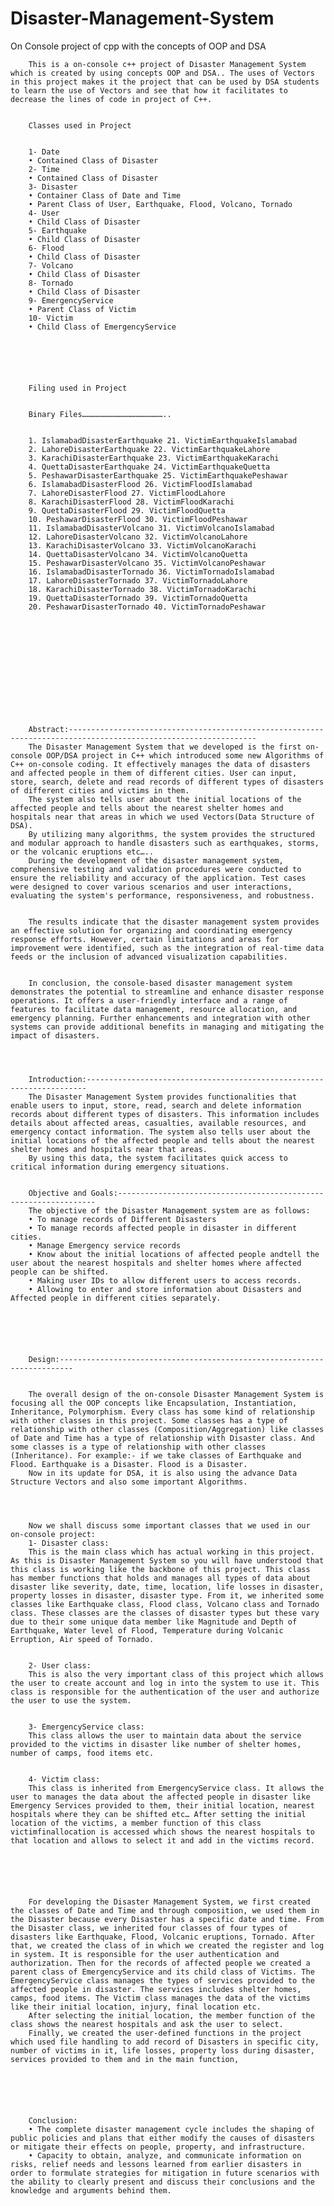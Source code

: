 # Disaster-Management-System
On Console project of cpp with the concepts of OOP and DSA


		This is a on-console c++ project of Disaster Management System which is created by using concepts OOP and DSA.. The uses of Vectors in this project makes it the project that can be used by DSA students to learn the use of Vectors and see that how it facilitates to decrease the lines of code in project of C++.
		

		Classes used in Project
		

		1- Date
		• Contained Class of Disaster
		2- Time
		• Contained Class of Disaster
		3- Disaster
		• Container Class of Date and Time
		• Parent Class of User, Earthquake, Flood, Volcano, Tornado
		4- User
		• Child Class of Disaster
		5- Earthquake
		• Child Class of Disaster
		6- Flood
		• Child Class of Disaster
		7- Volcano
		• Child Class of Disaster
		8- Tornado
		• Child Class of Disaster
		9- EmergencyService
		• Parent Class of Victim
		10- Victim
		• Child Class of EmergencyService
		

		

		

		Filing used in Project
		

		Binary Files………………………………………………..
		

		1. IslamabadDisasterEarthquake 21. VictimEarthquakeIslamabad 
		2. LahoreDisasterEarthquake 22. VictimEarthquakeLahore
		3. KarachiDisasterEarthquake 23. VictimEarthquakeKarachi
		4. QuettaDisasterEarthquake 24. VictimEarthquakeQuetta
		5. PeshawarDisasterEarthquake 25. VictimEarthquakePeshawar
		6. IslamabadDisasterFlood 26. VictimFloodIslamabad
		7. LahoreDisasterFlood 27. VictimFloodLahore
		8. KarachiDisasterFlood 28. VictimFloodKarachi
		9. QuettaDisasterFlood 29. VictimFloodQuetta
		10. PeshawarDisasterFlood 30. VictimFloodPeshawar
		11. IslamabadDisasterVolcano 31. VictimVolcanoIslamabad
		12. LahoreDisasterVolcano 32. VictimVolcanoLahore
		13. KarachiDisasterVolcano 33. VictimVolcanoKarachi
		14. QuettaDisasterVolcano 34. VictimVolcanoQuetta
		15. PeshawarDisasterVolcano 35. VictimVolcanoPeshawar
		16. IslamabadDisasterTornado 36. VictimTornadoIslamabad 
		17. LahoreDisasterTornado 37. VictimTornadoLahore
		18. KarachiDisasterTornado 38. VictimTornadoKarachi
		19. QuettaDisasterTornado 39. VictimTornadoQuetta
		20. PeshawarDisasterTornado 40. VictimTornadoPeshawar
		

		

		

		

		

		

		
		Abstract:----------------------------------------------------------------------------------------------------------------
		The Disaster Management System that we developed is the first on-console OOP/DSA project in C++ which introduced some new Algorithms of C++ on-console coding. It effectively manages the data of disasters and affected people in them of different cities. User can input, store, search, delete and read records of different types of disasters of different cities and victims in them. 
		The system also tells user about the initial locations of the affected people and tells about the nearest shelter homes and hospitals near that areas in which we used Vectors(Data Structure of DSA).
		By utilizing many algorithms, the system provides the structured and modular approach to handle disasters such as earthquakes, storms, or the volcanic eruptions etc….. 
		During the development of the disaster management system, comprehensive testing and validation procedures were conducted to ensure the reliability and accuracy of the application. Test cases were designed to cover various scenarios and user interactions, evaluating the system's performance, responsiveness, and robustness.
		

		The results indicate that the disaster management system provides an effective solution for organizing and coordinating emergency response efforts. However, certain limitations and areas for improvement were identified, such as the integration of real-time data feeds or the inclusion of advanced visualization capabilities.
		

		In conclusion, the console-based disaster management system demonstrates the potential to streamline and enhance disaster response operations. It offers a user-friendly interface and a range of features to facilitate data management, resource allocation, and emergency planning. Further enhancements and integration with other systems can provide additional benefits in managing and mitigating the impact of disasters.
		

		

		Introduction:----------------------------------------------------------------------
		The Disaster Management System provides functionalities that enable users to input, store, read, search and delete information records about different types of disasters. This information includes details about affected areas, casualties, available resources, and emergency contact information. The system also tells user about the initial locations of the affected people and tells about the nearest shelter homes and hospitals near that areas. 
		By using this data, the system facilitates quick access to critical information during emergency situations. 
		

		Objective and Goals:-----------------------------------------------------------------
		The objective of the Disaster Management system are as follows:
		• To manage records of Different Disasters 
		• To manage records affected people in disaster in different cities. 
		• Manage Emergency service records 
		• Know about the initial locations of affected people andtell the user about the nearest hospitals and shelter homes where affected people can be shifted. 
		• Making user IDs to allow different users to access records.
		• Allowing to enter and store information about Disasters and Affected people in different cities separately.
		

		

		

		Design:-------------------------------------------------------------------------
		

		The overall design of the on-console Disaster Management System is focusing all the OOP concepts like Encapsulation, Instantiation, Inheritance, Polymorphism. Every class has some kind of relationship with other classes in this project. Some classes has a type of relationship with other classes (Composition/Aggregation) like classes of Date and Time has a type of relationship with Disaster class. And some classes is a type of relationship with other classes (Inheritance). For example:- if we take classes of Earthquake and Flood. Earthquake is a Disaster. Flood is a Disaster.
		Now in its update for DSA, it is also using the advance Data Structure Vectors and also some important Algorithms.
		

		

		Now we shall discuss some important classes that we used in our on-console project:
		1- Disaster class:
		This is the main class which has actual working in this project. As this is Disaster Management System so you will have understood that this class is working like the backbone of this project. This class has member functions that holds and manages all types of data about disaster like severity, date, time, location, life losses in disaster, property losses in disaster, disaster type. From it, we inherited some classes like Earthquake class, Flood class, Volcano class and Tornado class. These classes are the classes of disaster types but these vary due to their some unique data member like Magnitude and Depth of Earthquake, Water level of Flood, Temperature during Volcanic Erruption, Air speed of Tornado.
		

		2- User class:
		This is also the very important class of this project which allows the user to create account and log in into the system to use it. This class is responsible for the authentication of the user and authorize the user to use the system.
		

		3- EmergencyService class:
		This class allows the user to maintain data about the service provided to the victims in disaster like number of shelter homes, number of camps, food items etc.
		

		4- Victim class:
		This class is inherited from EmergencyService class. It allows the user to manages the data about the affected people in disaster like Emergency Services provided to them, their initial location, nearest hospitals where they can be shifted etc… After setting the initial location of the victims, a member function of this class victimfinallocation is accessed which shows the nearest hospitals to that location and allows to select it and add in the victims record.
		

		

		

		For developing the Disaster Management System, we first created the classes of Date and Time and through composition, we used them in the Disaster because every Disaster has a specific date and time. From the Disaster class, we inherited four classes of four types of disasters like Earthquake, Flood, Volcanic eruptions, Tornado. After that, we created the class of in which we created the register and log in system. It is responsible for the user authentication and authorization. Then for the records of affected people we created a parent class of EmergencyService and its child class of Victims. The EmergencyService class manages the types of services provided to the affected people in disaster. The services includes shelter homes, camps, food items. The Victim class manages the data of the victims like their initial location, injury, final location etc.
		After selecting the initial location, the member function of the class shows the nearest hospitals and ask the user to select.
		Finally, we created the user-defined functions in the project which used file handling to add record of Disasters in specific city, number of victims in it, life losses, property loss during disaster, services provided to them and in the main function, 
		

		

		

		Conclusion:
		• The complete disaster management cycle includes the shaping of public policies and plans that either modify the causes of disasters or mitigate their effects on people, property, and infrastructure. 
		• Capacity to obtain, analyze, and communicate information on risks, relief needs and lessons learned from earlier disasters in order to formulate strategies for mitigation in future scenarios with the ability to clearly present and discuss their conclusions and the knowledge and arguments behind them. 


